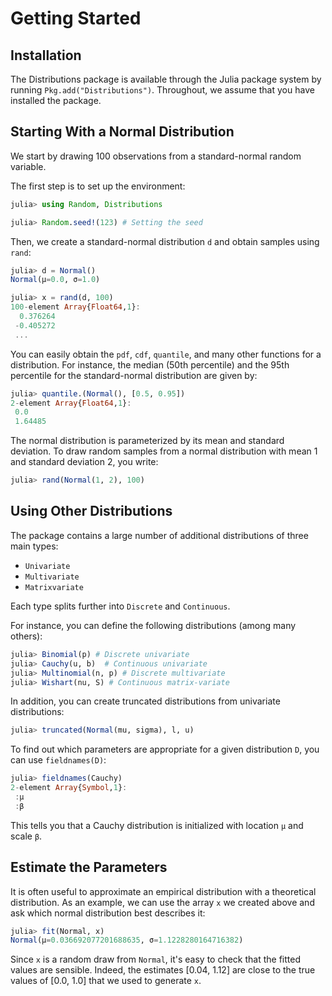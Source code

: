 # Getting Started

## Installation

The Distributions package is available through the Julia package system by running `Pkg.add("Distributions")`.
Throughout, we assume that you have installed the package.

## Starting With a Normal Distribution

We start by drawing 100 observations from a standard-normal random variable.

The first step is to set up the environment:

```julia
julia> using Random, Distributions

julia> Random.seed!(123) # Setting the seed
```

Then, we create a standard-normal distribution `d` and obtain samples using `rand`:

```julia
julia> d = Normal()
Normal(μ=0.0, σ=1.0)

julia> x = rand(d, 100)
100-element Array{Float64,1}:
  0.376264
 -0.405272
 ...
```

You can easily obtain the `pdf`, `cdf`, `quantile`, and many other functions for a distribution. For instance, the median (50th percentile) and the 95th percentile for the standard-normal distribution are given by:

```julia
julia> quantile.(Normal(), [0.5, 0.95])
2-element Array{Float64,1}:
 0.0
 1.64485
```

The normal distribution is parameterized by its mean and standard deviation. To draw random samples from a normal distribution with mean 1 and standard deviation 2, you write:

```julia
julia> rand(Normal(1, 2), 100)
```

## Using Other Distributions

The package contains a large number of additional distributions of three main types:

* `Univariate`
* `Multivariate`
* `Matrixvariate`

Each type splits further into `Discrete` and `Continuous`.

For instance, you can define the following distributions (among many others):

```julia
julia> Binomial(p) # Discrete univariate
julia> Cauchy(u, b)  # Continuous univariate
julia> Multinomial(n, p) # Discrete multivariate
julia> Wishart(nu, S) # Continuous matrix-variate
```

In addition, you can create truncated distributions from univariate distributions:

```julia
julia> truncated(Normal(mu, sigma), l, u)
```

To find out which parameters are appropriate for a given distribution `D`, you can use `fieldnames(D)`:

```julia
julia> fieldnames(Cauchy)
2-element Array{Symbol,1}:
 :μ
 :β
```

This tells you that a Cauchy distribution is initialized with location `μ` and scale `β`.

## Estimate the Parameters

It is often useful to approximate an empirical distribution with a theoretical distribution. As an example, we can use the array `x` we created above and ask which normal distribution best describes it:

```julia
julia> fit(Normal, x)
Normal(μ=0.036692077201688635, σ=1.1228280164716382)
```

Since `x` is a random draw from `Normal`, it's easy to check that the fitted values are sensible. Indeed, the estimates [0.04, 1.12] are close to the true values of [0.0, 1.0] that we used to generate `x`.
